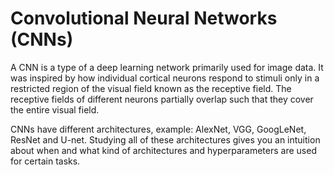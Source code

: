 # Convolutional Neural Networks (CNNs)
A CNN is a type of a  deep learning network primarily used for image data. It was inspired by how individual cortical neurons respond to stimuli only in a restricted region of the visual field known as the receptive field. The receptive fields of different neurons partially overlap such that they cover the entire visual field.

CNNs have different architectures, example: AlexNet, VGG, GoogLeNet, ResNet and U-net. Studying all of these architectures gives you an intuition about when and what kind of architectures and hyperparameters are used for certain tasks.

